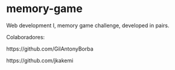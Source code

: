 # memory-game
Web development I, memory game challenge, developed in pairs.
<p>Colaboradores:</p>
<p>https://github.com/GilAntonyBorba</p>
<p>https://github.com/jkakemi</p>
